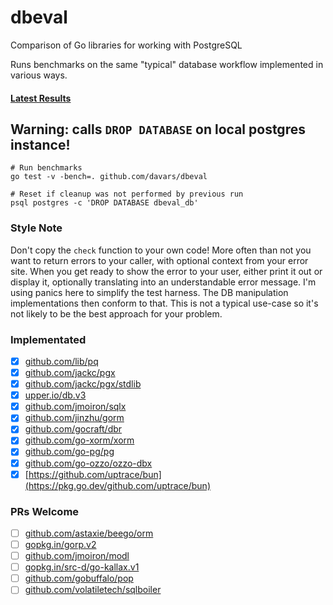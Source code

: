 # dbeval
Comparison of Go libraries for working with PostgreSQL

Runs benchmarks on the same "typical" database workflow implemented in various ways.

#### [Latest Results](https://github.com/davars/dbeval/blob/master/results.txt)

## Warning: calls `DROP DATABASE` on local postgres instance! 

```
# Run benchmarks
go test -v -bench=. github.com/davars/dbeval

# Reset if cleanup was not performed by previous run
psql postgres -c 'DROP DATABASE dbeval_db'
```

### Style Note
Don't copy the `check` function to your own code!  More often than not you want to return errors to your caller, with
optional context from your error site.  When you get ready to show the error to your user, either print it out or
display it, optionally translating into an understandable error message.  I'm using panics here to simplify the test
harness.  The DB manipulation implementations then conform to that.  This is not a typical use-case so it's not likely
to be the best approach for your problem.

### Implementated
- [x] [github.com/lib/pq](https://pkg.go.dev/github.com/lib/pq)
- [x] [github.com/jackc/pgx](https://pkg.go.dev/github.com/jackc/pgx)
- [x] [github.com/jackc/pgx/stdlib](https://pkg.go.dev/github.com/jackc/pgx/stdlib)
- [x] [upper.io/db.v3](https://pkg.go.dev/upper.io/db.v3)
- [x] [github.com/jmoiron/sqlx](https://pkg.go.dev/github.com/jmoiron/sqlx)
- [x] [github.com/jinzhu/gorm](https://pkg.go.dev/github.com/jinzhu/gorm)
- [x] [github.com/gocraft/dbr](https://pkg.go.dev/github.com/gocraft/dbr)
- [x] [github.com/go-xorm/xorm](https://pkg.go.dev/github.com/go-xorm/xorm)
- [x] [github.com/go-pg/pg](https://pkg.go.dev/github.com/go-pg/pg)
- [x] [github.com/go-ozzo/ozzo-dbx](https://pkg.go.dev/github.com/go-ozzo/ozzo-dbx)
- [x] [https://github.com/uptrace/bun](https://pkg.go.dev/github.com/uptrace/bun)

### PRs Welcome
- [ ] [github.com/astaxie/beego/orm](https://pkg.go.dev/github.com/astaxie/beego/orm)
- [ ] [gopkg.in/gorp.v2](https://pkg.go.dev/gopkg.in/gorp.v2)
- [ ] [github.com/jmoiron/modl](https://pkg.go.dev/github.com/jmoiron/modl)
- [ ] [gopkg.in/src-d/go-kallax.v1](https://pkg.go.dev/gopkg.in/src-d/go-kallax.v1)
- [ ] [github.com/gobuffalo/pop](https://pkg.go.dev/github.com/gobuffalo/pop)
- [ ] [github.com/volatiletech/sqlboiler](https://pkg.go.dev/github.com/volatiletech/sqlboiler)
